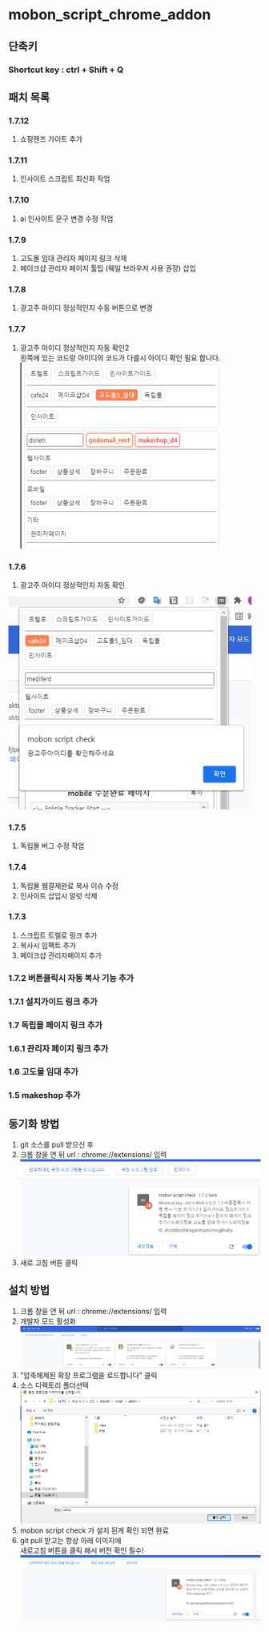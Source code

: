 # mobon_script_chrome_addon
## 단축키  
### Shortcut key : ctrl + Shift + Q
## 패치 목록
### 1.7.12
   1. 쇼핑렌즈 가이트 추가
### 1.7.11
   1. 인사이트 스크립트 최신화 작업
### 1.7.10
   1. ai 인사이트 문구 변경 수정 작업
### 1.7.9
   1. 고도몰 임대 관리자 페이지 링크 삭제
   2. 메이크샵 관리자 페이지 툴팁 (웨일 브라우저 사용 권장) 삽입
### 1.7.8
   1. 광고주 아이디 정상적인지 수동 버튼으로 변경
### 1.7.7
   1. 광고주 아이디 정상적인지 자동 확인2  
      왼쪽에 있는 코드랑 아이디의 코드가 다를시 아이디 확인 필요 합니다.
   ![img.png](img/img6.png)
### 1.7.6
   1. 광고주 아이디 정상적인지 자동 확인  

   ![img.png](img/img5.png)
### 1.7.5
   1. 독립몰 버그 수정 작업
### 1.7.4 
   1. 독립몰 웹결제완료 복사 이슈 수정 
   2. 인사이트 삽입시 알럿 삭제
### 1.7.3 
   1. 스크립트 트렐로 링크 추가 
   2. 복사시 임팩트 추가
   3. 메이크샵 관리자페이지 추가
### 1.7.2 버튼클릭시 자동 복사 기능 추가
### 1.7.1 설치가이드 링크 추가
### 1.7 독립몰 페이지 링크 추가
### 1.6.1 관리자 페이지 링크 추가
### 1.6 고도몰 임대 추가
### 1.5 makeshop 추가

## 동기화 방법
1. git 소스를 pull 받으신 후
2. 크롬 창을 연 뒤 url : chrome://extensions/ 입력
![img.png](img/img4.png)
3. 새로 고침 버튼 클릭

## 설치 방법
1. 크롬 창을 연 뒤 url : chrome://extensions/ 입력
2. 개발자 모드 활성화
   ![img.png](img/img.png)
3. "압축해제된 확장 프로그램을 로드합니다" 클릭
4. 소스 디렉토리 폴더선택
   ![img.png](img/img2.png)
5. mobon script check 가 설치 된게 확인 되면 완료
6. git pull 받고는 항상 아래 이미지에   
   새로고침 버튼을 클릭 해서 버전 확인 필수!
   ![img.png](img/img3.png)
   